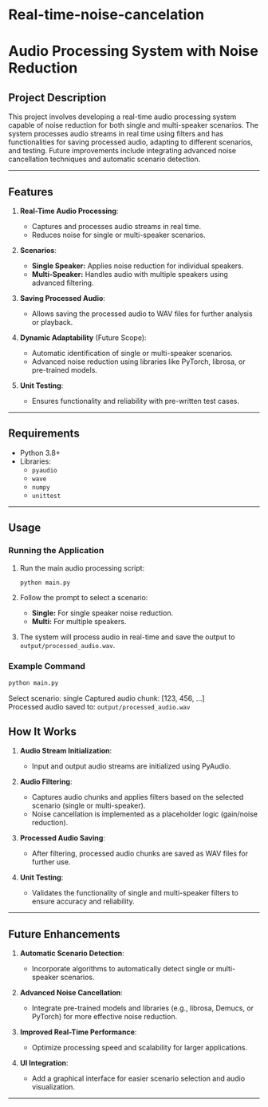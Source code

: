 # Real-time-noise-cancelation
# Audio Processing System with Noise Reduction

## **Project Description**
This project involves developing a real-time audio processing system capable of noise reduction for both single and multi-speaker scenarios. The system processes audio streams in real time using filters and has functionalities for saving processed audio, adapting to different scenarios, and testing. Future improvements include integrating advanced noise cancellation techniques and automatic scenario detection.

---

## **Features**
1. **Real-Time Audio Processing**:
   - Captures and processes audio streams in real time.
   - Reduces noise for single or multi-speaker scenarios.

2. **Scenarios**:
   - **Single Speaker:** Applies noise reduction for individual speakers.
   - **Multi-Speaker:** Handles audio with multiple speakers using advanced filtering.

3. **Saving Processed Audio**:
   - Allows saving the processed audio to WAV files for further analysis or playback.

4. **Dynamic Adaptability** (Future Scope):
   - Automatic identification of single or multi-speaker scenarios.
   - Advanced noise reduction using libraries like PyTorch, librosa, or pre-trained models.

5. **Unit Testing**:
   - Ensures functionality and reliability with pre-written test cases.

---

## **Requirements**
- Python 3.8+
- Libraries:
  - `pyaudio`
  - `wave`
  - `numpy`
  - `unittest`

---

## **Usage**
### **Running the Application**
1. Run the main audio processing script:
   ```bash
   python main.py
   ```

2. Follow the prompt to select a scenario:
   - **Single:** For single speaker noise reduction.
   - **Multi:** For multiple speakers.

3. The system will process audio in real-time and save the output to `output/processed_audio.wav`.

### **Example Command**
```bash
python main.py
```
Select scenario: single
Captured audio chunk: [123, 456, ...]  
Processed audio saved to: `output/processed_audio.wav`


## **How It Works**
1. **Audio Stream Initialization**:
   - Input and output audio streams are initialized using PyAudio.

2. **Audio Filtering**:
   - Captures audio chunks and applies filters based on the selected scenario (single or multi-speaker).
   - Noise cancellation is implemented as a placeholder logic (gain/noise reduction).

3. **Processed Audio Saving**:
   - After filtering, processed audio chunks are saved as WAV files for further use.

4. **Unit Testing**:
   - Validates the functionality of single and multi-speaker filters to ensure accuracy and reliability.

---

## **Future Enhancements**
1. **Automatic Scenario Detection**:
   - Incorporate algorithms to automatically detect single or multi-speaker scenarios.

2. **Advanced Noise Cancellation**:
   - Integrate pre-trained models and libraries (e.g., librosa, Demucs, or PyTorch) for more effective noise reduction.

3. **Improved Real-Time Performance**:
   - Optimize processing speed and scalability for larger applications.

4. **UI Integration**:
   - Add a graphical interface for easier scenario selection and audio visualization.

---


#
